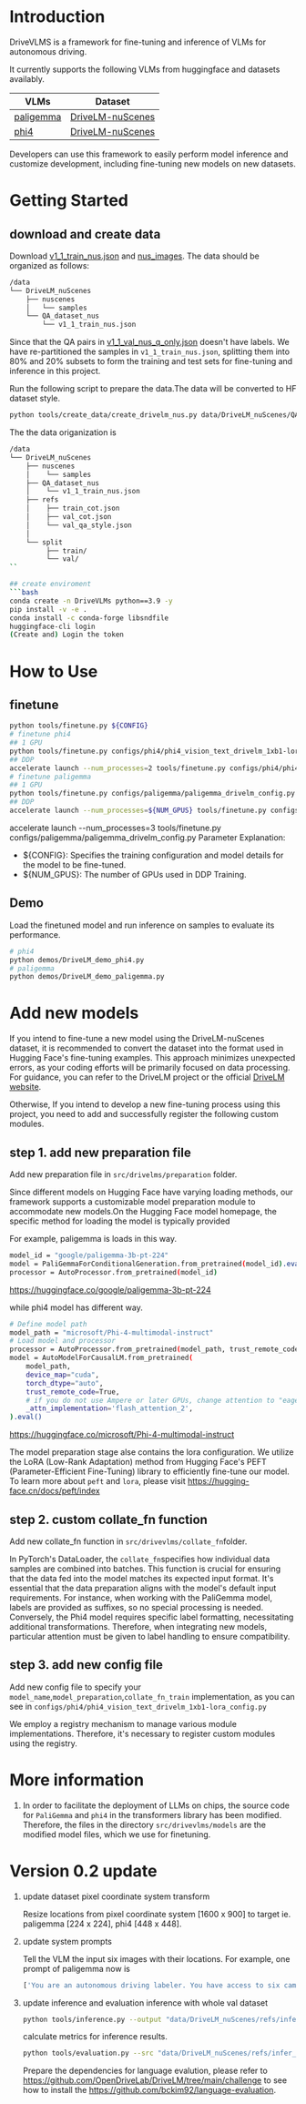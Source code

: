 # Introduction

DriveVLMS is a framework for fine-tuning and inference of VLMs for autonomous driving.

It currently supports the following VLMs from huggingface and datasets availably.

| VLMs                                                            | Dataset                                                  |
| --------------------------------------------------------------- | -------------------------------------------------------- |
| [paligemma](https://huggingface.co/google/paligemma-3b-pt-224)     | [DriveLM-nuScenes](https://github.com/OpenDriveLab/DriveLM) |
| [phi4](https://huggingface.co/microsoft/Phi-4-multimodal-instruct) | [DriveLM-nuScenes](https://github.com/OpenDriveLab/DriveLM) |

Developers can use this framework to easily perform model inference and customize development, including fine-tuning new models on new datasets.

# Getting Started

## download and create data

Download [v1_1_train_nus.json](https://drive.usercontent.google.com/download?id=1CvTPwChKvfnvrZ1Wr0ZNVqtibkkNeGgt&export=download&authuser=0) and [nus_images](https://drive.usercontent.google.com/download?id=1DeosPGYeM2gXSChjMODGsQChZyYDmaUz&export=download&authuser=0).
The data should be organized as follows:

```bash
/data
└── DriveLM_nuScenes
    ├── nuscenes
    │   └── samples
    └── QA_dataset_nus
        └── v1_1_train_nus.json
```

Since that the QA pairs in [v1_1_val_nus_q_only.json](https://drive.google.com/file/d/1fsVP7jOpvChcpoXVdypaZ4HREX1gA7As/view) doesn't have
labels. We have re-partitioned the samples in `v1_1_train_nus.json`, splitting them into 80% and 20% subsets to form the training and test sets for fine-tuning and inference in this project.

Run the following script to prepare the data.The data will be converted to HF dataset style.

```bash
python tools/create_data/create_drivelm_nus.py data/DriveLM_nuScenes/QA_dataset_nus/v1_1_train_nus.json
```

The the data origanization is

```bash
/data
└── DriveLM_nuScenes
    ├── nuscenes
    │    └── samples
    ├── QA_dataset_nus
    │    └── v1_1_train_nus.json
    ├── refs
    │    ├── train_cot.json
    │    ├── val_cot.json
    │    └── val_qa_style.json
    │
    └── split
         ├── train/
         └── val/
``

## create enviroment
```bash
conda create -n DriveVLMs python==3.9 -y
pip install -v -e .
conda install -c conda-forge libsndfile
huggingface-cli login
(Create and) Login the token
```

# How to Use

## finetune

```bash
python tools/finetune.py ${CONFIG}
# finetune phi4
## 1 GPU 
python tools/finetune.py configs/phi4/phi4_vision_text_drivelm_1xb1-lora_config.py
## DDP
accelerate launch --num_processes=2 tools/finetune.py configs/phi4/phi4_vision_text_drivelm_1xb1-lora_config.py 
# finetune paligemma
## 1 GPU
python tools/finetune.py configs/paligemma/paligemma_drivelm_config.py 
## DDP
accelerate launch --num_processes=${NUM_GPUS} tools/finetune.py configs/paligemma/paligemma_drivelm_config.py 
```

accelerate launch --num_processes=3 tools/finetune.py configs/paligemma/paligemma_drivelm_config.py
Parameter Explanation:

- ${CONFIG}: Specifies the training configuration and model details for the model to be fine-tuned.
- ${NUM_GPUS}: The number of GPUs used in DDP Training.

## Demo

Load the finetuned model and run inference on samples to evaluate its performance.

```bash
# phi4
python demos/DriveLM_demo_phi4.py
# paligemma
python demos/DriveLM_demo_paligemma.py
```

# Add new models

If you intend to fine-tune a new model using the DriveLM-nuScenes dataset, it is recommended to convert the dataset into the format used in Hugging Face's fine-tuning examples. This approach minimizes unexpected errors, as your coding efforts will be primarily focused on data processing. For guidance, you can refer to the DriveLM project or the official [DriveLM website](https://github.com/OpenDriveLab/DriveLM).

Otherwise, If you intend to develop a new fine-tuning process using this project, you need to add and successfully register the following custom modules.

## step 1. add new preparation file

Add new preparation file in `src/drivelms/preparation` folder.

Since different models on Hugging Face have varying loading methods, our framework supports a customizable model preparation module to accommodate new models.On the Hugging Face model homepage, the specific method for loading the model is typically provided

For example, paligemma is loads in this way.

```bash
model_id = "google/paligemma-3b-pt-224"
model = PaliGemmaForConditionalGeneration.from_pretrained(model_id).eval()
processor = AutoProcessor.from_pretrained(model_id)
```

https://huggingface.co/google/paligemma-3b-pt-224

while phi4 model has different way.

```bash
# Define model path
model_path = "microsoft/Phi-4-multimodal-instruct"
# Load model and processor
processor = AutoProcessor.from_pretrained(model_path, trust_remote_code=True)
model = AutoModelForCausalLM.from_pretrained(
    model_path, 
    device_map="cuda", 
    torch_dtype="auto", 
    trust_remote_code=True,
    # if you do not use Ampere or later GPUs, change attention to "eager"
    _attn_implementation='flash_attention_2',
).eval()
```

https://huggingface.co/microsoft/Phi-4-multimodal-instruct

The model preparation stage alse contains the lora configuration.
We utilize the LoRA (Low-Rank Adaptation) method from Hugging Face's PEFT (Parameter-Efficient Fine-Tuning) library to efficiently fine-tune our model.
To learn more about `peft` and `lora`, please visit https://hugging-face.cn/docs/peft/index

## step 2. custom collate_fn function

Add new collate_fn function in `src/drivevlms/collate_fn`folder.

In PyTorch's DataLoader, the `collate_fn`specifies how individual data samples are combined into batches. This function is crucial for ensuring that the data fed into the model matches its expected input format.
It's essential that the data preparation aligns with the model's default input requirements. For instance, when working with the PaliGemma model, labels are provided as suffixes, so no special processing is needed. Conversely, the Phi4 model requires specific label formatting, necessitating additional transformations. Therefore, when integrating new models, particular attention must be given to label handling to ensure compatibility.

## step 3. add new config file

Add new config file to specify your `model_name`,`model_preparation`,`collate_fn_train` implementation, as you can see in `configs/phi4/phi4_vision_text_drivelm_1xb1-lora_config.py`

We employ a registry mechanism to manage various module implementations. Therefore, it's necessary to register custom modules using the registry.

# More information

1. In order to facilitate the deployment of LLMs on chips, the source code for `PaliGemma` and `phi4` in the transformers library has been modified. Therefore, the files in the directory `src/drivevlms/models` are the modified model files, which we use for finetuning.

# Version 0.2 update

1. update dataset pixel coordinate system transform

   Resize locations from pixel coordinate system [1600 x 900] to target
   ie. paligemma [224 x 224], phi4 [448 x 448].
2. update system prompts

   Tell the VLM the input six images with their locations. For example, one prompt of paligemma now is

   ```bash
   ['You are an autonomous driving labeler. You have access to six camera images (front<image>, front-right<image>, front-left<image>, back<image>, back-right<image>, back-left<image>).\nWhat are the important objects in the current scene? Those objects will be considered for the future reasoning and driving decision.']
   ```
3. update inference and evaluation
   inference with whole val dataset

   ```bash
   python tools/inference.py --output "data/DriveLM_nuScenes/refs/infer_results_21-49.json"
   ```
   calculate metrics for inference results.

   ```bash
   python tools/evaluation.py --src "data/DriveLM_nuScenes/refs/infer_results_21-49.json" --tgt "data/DriveLM_nuScenes/refs/val_cot.json"
   ```
   Prepare the dependencies for language evalution, please refer to https://github.com/OpenDriveLab/DriveLM/tree/main/challenge to see how to install the https://github.com/bckim92/language-evaluation.
